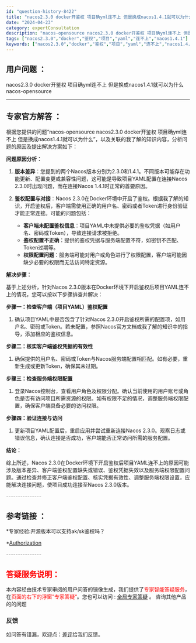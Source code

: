 ```yaml
---
id: "question-history-8422"
title: "nacos2.3.0 docker开鉴权 项目确yml连不上 但是换成nacos1.4.1就可以为什么 nacos-opensource"
date: "2024-04-23"
category: expertConsultation
description: "nacos-opensource nacos2.3.0 docker开鉴权 项目确yml连不上 但是换成nacos1.4.1就可以为什么"
tags: ["nacos2.3.0","docker","鉴权","项目","yaml","连不上","nacos1.4.1"]
keywords: ["nacos2.3.0","docker","鉴权","项目","yaml","连不上","nacos1.4.1"]
---
```


## 用户问题 ： 
 nacos2.3.0 docker开鉴权 项目确yml连不上 但是换成nacos1.4.1就可以为什么 nacos-opensource 

---------------
## 专家官方解答 ：

根据您提供的问题“nacos-opensource nacos2.3.0 docker开鉴权 项目确yml连不上 但是换成nacos1.4.1就可以为什么”，以及关联的我了解的知识内容，分析问题的原因及提出解决方案如下：

**问题原因分析：**

1. **版本差异**：您提到的两个Nacos版本分别为2.3.0和1.4.1。不同版本可能存在功能更新、配置变更或兼容性问题，这可能是导致项目YAML配置在连接Nacos 2.3.0时出现问题，而在连接Nacos 1.4.1时正常的首要原因。

2. **鉴权配置与对接**：Nacos 2.3.0在Docker环境中开启了鉴权。根据我了解的知识，开启鉴权后，客户端需使用正确的用户名、密码或者Token进行身份验证才能正常连接。可能的问题包括：
   - **客户端未配置鉴权信息**：项目YAML中未提供必要的鉴权凭据（如用户名、密码或Token），导致连接请求被拒绝。
   - **鉴权配置不正确**：提供的鉴权凭据与服务端配置不符，如密钥不匹配、Token过期等。
   - **权限配置问题**：服务端可能对用户或角色进行了权限配置，客户端可能因缺少必要的权限而无法访问特定资源。

**解决步骤：**

基于上述分析，针对Nacos 2.3.0版本在Docker环境下开启鉴权后项目YAML连不上的情况，您可以按以下步骤排查并解决：

**步骤一：检查客户端（项目YAML）鉴权配置**

1. 确认项目YAML中是否包含了针对Nacos 2.3.0开启鉴权所需的配置项，如用户名、密码或Token。若未配置，参照Nacos官方文档或我了解的知识中的指导，添加相应的鉴权信息。

**步骤二：核实客户端鉴权凭据的有效性**

1. 确保提供的用户名、密码或Token与Nacos服务端配置相匹配。如有必要，重新生成或更新Token，确保其未过期。

**步骤三：检查服务端权限配置**

1. 登录Nacos控制台，查看用户角色及权限分配。确认当前使用的用户账号或角色是否有访问项目所需资源的权限。如有权限不足的情况，调整服务端权限配置，确保客户端具备必要的访问权限。

**步骤四：验证连接与访问**

1. 更新项目YAML配置后，重启应用并尝试重新连接Nacos 2.3.0。观察日志或错误信息，确认连接是否成功，客户端能否正常访问所需的服务配置。

**结论：**

综上所述，Nacos 2.3.0在Docker环境下开启鉴权后项目YAML连不上的原因可能涉及版本差异、客户端鉴权配置缺失或错误、鉴权凭据失效以及服务端权限配置问题。通过检查并修正客户端鉴权配置、核实凭据有效性、调整服务端权限设置，应能解决连接问题，使项目成功连接至Nacos 2.3.0版本。


<font color="#949494">---------------</font> 


## 参考链接 ：

*专家经验:开源版本可以支持ak/sk鉴权吗？ 
 
 *[Authorization](https://nacos.io/docs/latest/guide/user/auth)


 <font color="#949494">---------------</font> 
 


## <font color="#FF0000">答疑服务说明：</font> 

本内容经由技术专家审阅的用户问答的镜像生成，我们提供了<font color="#FF0000">专家智能答疑服务</font>，在<font color="#FF0000">页面的右下的浮窗”专家答疑“</font>。您也可以访问 : [全局专家答疑](https://opensource.alibaba.com/chatBot) 。 咨询其他产品的的问题

### 反馈
如问答有错漏，欢迎点：[差评](https://ai.nacos.io/user/feedbackByEnhancerGradePOJOID?enhancerGradePOJOId=11607)给我们反馈。
